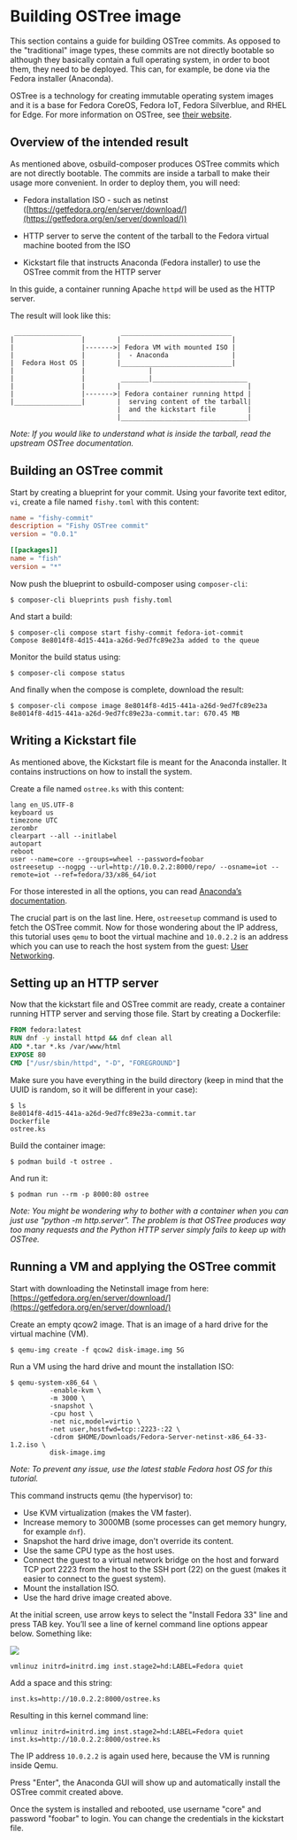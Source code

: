 # Building OSTree image

This section contains a guide for building OSTree commits. As opposed to the "traditional" image types, these commits are not directly bootable so although they basically contain a full operating system, in order to boot them, they need to be deployed. This can, for example, be done via the  Fedora installer (Anaconda).

OSTree is a technology for creating immutable operating system images and it is a base for Fedora CoreOS, Fedora IoT, Fedora Silverblue, and RHEL for Edge. For more information on OSTree, see [their website](https://ostreedev.github.io/ostree/).

## Overview of the intended result

As mentioned above, osbuild-composer produces OSTree commits which are not directly bootable. The commits are inside a tarball to make their usage more convenient. In order to deploy them, you will need:

* Fedora installation ISO - such as netinst ([https://getfedora.org/en/server/download/](https://getfedora.org/en/server/download/))

* HTTP server to serve the content of the tarball to the Fedora virtual machine booted from the ISO

* Kickstart file that instructs Anaconda (Fedora installer) to use the OSTree commit from the HTTP server

In this guide, a container running Apache `httpd` will be used as the HTTP server.

The result will look like this:

```
 _________________          ____________________________
|                 |        |                            |
|                 |------->| Fedora VM with mounted ISO |
|                 |        |  - Anaconda                |
|  Fedora Host OS |        |____________________________|
|                 |                |
|                 |         _______|________________________
|                 |        |                                |
|                 |------->| Fedora container running httpd |
|_________________|        |  serving content of the tarball|
                           |  and the kickstart file        |
                           |________________________________|
```

*Note: If you would like to understand what is inside the tarball, read the upstream OSTree documentation.*

## Building an OSTree commit

Start by creating a blueprint for your commit. Using your favorite text editor, `vi`, create a file named `fishy.toml` with this content:

```toml
name = "fishy-commit"
description = "Fishy OSTree commit"
version = "0.0.1"

[[packages]]
name = "fish"
version = "*"
```

Now push the blueprint to osbuild-composer using `composer-cli`:

```
$ composer-cli blueprints push fishy.toml
```

And start a build:

```
$ composer-cli compose start fishy-commit fedora-iot-commit
Compose 8e8014f8-4d15-441a-a26d-9ed7fc89e23a added to the queue
```

Monitor the build status using:

```
$ composer-cli compose status
```

And finally when the compose is complete, download the result:

```
$ composer-cli compose image 8e8014f8-4d15-441a-a26d-9ed7fc89e23a
8e8014f8-4d15-441a-a26d-9ed7fc89e23a-commit.tar: 670.45 MB
```

## Writing a Kickstart file

As mentioned above, the Kickstart file is meant for the Anaconda installer. It contains instructions on how to install the system.

Create a file named `ostree.ks` with this content:

```
lang en_US.UTF-8
keyboard us
timezone UTC
zerombr
clearpart --all --initlabel
autopart
reboot
user --name=core --groups=wheel --password=foobar
ostreesetup --nogpg --url=http://10.0.2.2:8000/repo/ --osname=iot --remote=iot --ref=fedora/33/x86_64/iot
```

For those interested in all the options, you can read [Anaconda’s documentation](https://anaconda-installer.readthedocs.io/en/latest/index.html).

The crucial part is on the last line. Here, `ostreesetup` command is used to fetch the OSTree commit. Now for those wondering about the IP address, this tutorial uses `qemu` to boot the virtual machine and `10.0.2.2` is an address which you can use to reach the host system from the guest: [User Networking](https://wiki.qemu.org/Documentation/Networking#User_Networking_.28SLIRP.29).

## Setting up an HTTP server

Now that the kickstart file and OSTree commit are ready, create a container running HTTP server and serving those file. Start by creating a Dockerfile:

```dockerfile
FROM fedora:latest
RUN dnf -y install httpd && dnf clean all
ADD *.tar *.ks /var/www/html
EXPOSE 80
CMD ["/usr/sbin/httpd", "-D", "FOREGROUND"]
```

Make sure you have everything in the build directory (keep in mind that the UUID is random, so it will be different in your case):

```
$ ls
8e8014f8-4d15-441a-a26d-9ed7fc89e23a-commit.tar
Dockerfile
ostree.ks
```

Build the container image:

```
$ podman build -t ostree .
```

And run it:

```
$ podman run --rm -p 8000:80 ostree
```

*Note: You might be wondering why to bother with a container when you can just use "python -m http.server". The problem is that OSTree produces way too many requests and the Python HTTP server simply fails to keep up with OSTree.*

## Running a VM and applying the OSTree commit

Start with downloading the Netinstall image from here: [https://getfedora.org/en/server/download/](https://getfedora.org/en/server/download/)

Create an empty qcow2 image. That is an image of a hard drive for the virtual machine (VM).
```
$ qemu-img create -f qcow2 disk-image.img 5G
```
Run a VM using the hard drive and mount the installation ISO:
```
$ qemu-system-x86_64 \
          -enable-kvm \
          -m 3000 \
          -snapshot \
          -cpu host \
          -net nic,model=virtio \
          -net user,hostfwd=tcp::2223-:22 \
          -cdrom $HOME/Downloads/Fedora-Server-netinst-x86_64-33-1.2.iso \
          disk-image.img
```
*Note: To prevent any issue, use the latest stable Fedora host OS for this tutorial.*

This command instructs qemu (the hypervisor) to:

* Use KVM virtualization (makes the VM faster).
* Increase memory to 3000MB (some processes can get memory hungry, for example `dnf`).
* Snapshot the hard drive image, don't override its content.
* Use the same CPU type as the host uses.
* Connect the guest to a virtual network bridge on the host and forward TCP port 2223 from the host to the SSH port (22) on the guest (makes it easier to connect to the guest system).
* Mount the installation ISO.
* Use the hard drive image created above.

At the initial screen, use arrow keys to select the "Install Fedora 33" line and press TAB key. You’ll see a line of kernel command line options appear below. Something like:

![](../img/ostree-in-anaconda.png)

```
vmlinuz initrd=initrd.img inst.stage2=hd:LABEL=Fedora quiet
```
Add a space and this string:
```
inst.ks=http://10.0.2.2:8000/ostree.ks
```
Resulting in this kernel command line:
```
vmlinuz initrd=initrd.img inst.stage2=hd:LABEL=Fedora quiet inst.ks=http://10.0.2.2:8000/ostree.ks
```
The IP address `10.0.2.2` is again used here, because the VM is running inside Qemu.

Press "Enter", the Anaconda GUI will show up and automatically install the OSTree commit created above.

Once the system is installed and rebooted, use username "core" and password "foobar" to login. You can change the credentials in the kickstart file.
